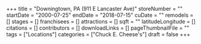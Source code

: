 +++
title = "Downingtown, PA (911 E Lancaster Ave)"
storeNumber = ""
startDate = "2000-07-25"
endDate = "2018-07-15"
cuDate = ""
remodels = []
stages = []
franchisees = []
attractions = []
sqft = ""
latitudeLongitude = []
citations = []
contributors = []
downloadLinks = []
pageThumbnailFile = ""
tags = ["Locations"]
categories = ["Chuck E. Cheese's"]
draft = false
+++
